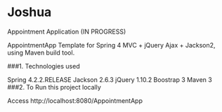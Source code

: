 # Joshua
Appointment Application
(IN PROGRESS)

AppointmentApp
Template for Spring 4 MVC + jQuery Ajax + Jackson2, using Maven build tool.

###1. Technologies used

Spring 4.2.2.RELEASE
Jackson 2.6.3
jQuery 1.10.2
Boostrap 3
Maven 3
###2. To Run this project locally

Access http://localhost:8080/AppointmentApp
